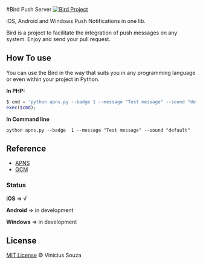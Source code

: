 #Bird Push Server 
[![Bird Project](https://raw.githubusercontent.com/vsouza/Bird/master/icon.png)](https://github.com/BirdPush)

iOS, Android and Windows Push Notifications in one lib.

Bird is a project to facilitate the integration of push messages on any system. Enjoy and send your pull request.

## How To use

You can use the Bird in the way that suits you in any programming language or even within your project in Python.

__In PHP:__

```php
$ cmd = 'python apns.py --badge 1 --message "Test message" --sound "default"';
exec($cmd);
```
__In Command line__

```shell
python apns.py --badge  1 --message "Test message" --sound "default"
```

## Reference

 * [APNS](https://developer.apple.com/library/IOs/documentation/NetworkingInternet/Conceptual/RemoteNotificationsPG/Chapters/ApplePushService.html)
 * [GCM](https://developer.android.com/google/gcm/index.html)


### Status

__iOS__ => √

__Android__ => in development

__Windows__ => in development

## License

[MIT License](http://vsouza.mit-license.org/) © Vinicius Souza
